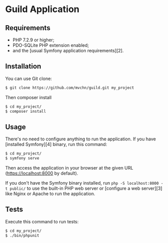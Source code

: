 Guild Application
========================

Requirements
------------

  * PHP 7.2.9 or higher;
  * PDO-SQLite PHP extension enabled;
  * and the [usual Symfony application requirements][2].

Installation
------------

You can use Git clone:

```bash
$ git clone https://github.com/mvchn/guild.git my_project
```

Then composer install

```bash
$ cd my_project/
$ composer install 
```

Usage
-----

There's no need to configure anything to run the application. If you have
[installed Symfony][4] binary, run this command:

```bash
$ cd my_project/
$ symfony serve
```

Then access the application in your browser at the given URL (<https://localhost:8000> by default).

If you don't have the Symfony binary installed, run `php -S localhost:8000 -t public/`
to use the built-in PHP web server or [configure a web server][3] like Nginx or
Apache to run the application.

Tests
-----

Execute this command to run tests:

```bash
$ cd my_project/
$ ./bin/phpunit
```

